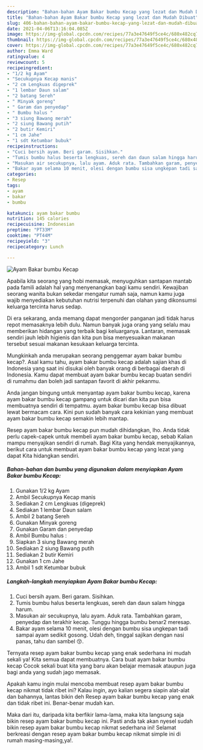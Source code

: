 ```yaml
---
description: "Bahan-bahan Ayam Bakar bumbu Kecap yang lezat dan Mudah Dibuat"
title: "Bahan-bahan Ayam Bakar bumbu Kecap yang lezat dan Mudah Dibuat"
slug: 406-bahan-bahan-ayam-bakar-bumbu-kecap-yang-lezat-dan-mudah-dibuat
date: 2021-04-06T13:16:04.085Z
image: https://img-global.cpcdn.com/recipes/77a3e47649f5ce4c/680x482cq70/ayam-bakar-bumbu-kecap-foto-resep-utama.jpg
thumbnail: https://img-global.cpcdn.com/recipes/77a3e47649f5ce4c/680x482cq70/ayam-bakar-bumbu-kecap-foto-resep-utama.jpg
cover: https://img-global.cpcdn.com/recipes/77a3e47649f5ce4c/680x482cq70/ayam-bakar-bumbu-kecap-foto-resep-utama.jpg
author: Emma Ward
ratingvalue: 4
reviewcount: 5
recipeingredient:
- "1/2 kg Ayam"
- "Secukupnya Kecap manis"
- "2 cm Lengkuas digeprek"
- "1 lembar Daun salam"
- "2 batang Sereh"
- " Minyak goreng"
- " Garam dan penyedap"
- " Bumbu halus "
- "3 siung Bawang merah"
- "2 siung Bawang putih"
- "2 butir Kemiri"
- "1 cm Jahe"
- "1 sdt Ketumbar bubuk"
recipeinstructions:
- "Cuci bersih ayam. Beri garam. Sisihkan."
- "Tumis bumbu halus beserta lengkuas, sereh dan daun salam hingga harum."
- "Masukan air secukupnya, lalu ayam. Aduk rata. Tambahkan garam, penyedap dan terakhir kecap. Tunggu hingga bumbu benar2 meresap."
- "Bakar ayam selama 10 menit, olesi dengan bumbu sisa ungkepan tadi sampai ayam sedikit gosong. Udah deh, tinggal sajikan dengan nasi panas, tahu dan sambel 😚."
categories:
- Resep
tags:
- ayam
- bakar
- bumbu

katakunci: ayam bakar bumbu 
nutrition: 145 calories
recipecuisine: Indonesian
preptime: "PT33M"
cooktime: "PT44M"
recipeyield: "3"
recipecategory: Lunch

---
```



![Ayam Bakar bumbu Kecap](https://img-global.cpcdn.com/recipes/77a3e47649f5ce4c/680x482cq70/ayam-bakar-bumbu-kecap-foto-resep-utama.jpg)

Apabila kita seorang yang hobi memasak, menyuguhkan santapan mantab pada famili adalah hal yang menyenangkan bagi kamu sendiri. Kewajiban seorang  wanita bukan sekedar mengatur rumah saja, namun kamu juga wajib menyediakan kebutuhan nutrisi terpenuhi dan olahan yang dikonsumsi keluarga tercinta harus sedap.

Di era  sekarang, anda memang dapat mengorder panganan jadi tidak harus repot memasaknya lebih dulu. Namun banyak juga orang yang selalu mau memberikan hidangan yang terbaik bagi keluarganya. Lantaran, memasak sendiri jauh lebih higienis dan kita pun bisa menyesuaikan makanan tersebut sesuai makanan kesukaan keluarga tercinta. 



Mungkinkah anda merupakan seorang penggemar ayam bakar bumbu kecap?. Asal kamu tahu, ayam bakar bumbu kecap adalah sajian khas di Indonesia yang saat ini disukai oleh banyak orang di berbagai daerah di Indonesia. Kamu dapat membuat ayam bakar bumbu kecap buatan sendiri di rumahmu dan boleh jadi santapan favorit di akhir pekanmu.

Anda jangan bingung untuk menyantap ayam bakar bumbu kecap, karena ayam bakar bumbu kecap gampang untuk dicari dan kita pun bisa membuatnya sendiri di tempatmu. ayam bakar bumbu kecap bisa dibuat lewat bermacam cara. Kini pun sudah banyak cara kekinian yang membuat ayam bakar bumbu kecap semakin lebih mantap.

Resep ayam bakar bumbu kecap pun mudah dihidangkan, lho. Anda tidak perlu capek-capek untuk membeli ayam bakar bumbu kecap, sebab Kalian mampu menyajikan sendiri di rumah. Bagi Kita yang hendak menyajikannya, berikut cara untuk membuat ayam bakar bumbu kecap yang lezat yang dapat Kita hidangkan sendiri.

<!--inarticleads1-->

##### Bahan-bahan dan bumbu yang digunakan dalam menyiapkan Ayam Bakar bumbu Kecap:

1. Gunakan 1/2 kg Ayam
1. Ambil Secukupnya Kecap manis
1. Sediakan 2 cm Lengkuas (digeprek)
1. Sediakan 1 lembar Daun salam
1. Ambil 2 batang Sereh
1. Gunakan  Minyak goreng
1. Gunakan  Garam dan penyedap
1. Ambil  Bumbu halus :
1. Siapkan 3 siung Bawang merah
1. Sediakan 2 siung Bawang putih
1. Sediakan 2 butir Kemiri
1. Gunakan 1 cm Jahe
1. Ambil 1 sdt Ketumbar bubuk




<!--inarticleads2-->

##### Langkah-langkah menyiapkan Ayam Bakar bumbu Kecap:

1. Cuci bersih ayam. Beri garam. Sisihkan.
1. Tumis bumbu halus beserta lengkuas, sereh dan daun salam hingga harum.
1. Masukan air secukupnya, lalu ayam. Aduk rata. Tambahkan garam, penyedap dan terakhir kecap. Tunggu hingga bumbu benar2 meresap.
1. Bakar ayam selama 10 menit, olesi dengan bumbu sisa ungkepan tadi sampai ayam sedikit gosong. Udah deh, tinggal sajikan dengan nasi panas, tahu dan sambel 😚.




Ternyata resep ayam bakar bumbu kecap yang enak sederhana ini mudah sekali ya! Kita semua dapat membuatnya. Cara buat ayam bakar bumbu kecap Cocok sekali buat kita yang baru akan belajar memasak ataupun juga bagi anda yang sudah jago memasak.

Apakah kamu ingin mulai mencoba membuat resep ayam bakar bumbu kecap nikmat tidak ribet ini? Kalau ingin, ayo kalian segera siapin alat-alat dan bahannya, lantas bikin deh Resep ayam bakar bumbu kecap yang enak dan tidak ribet ini. Benar-benar mudah kan. 

Maka dari itu, daripada kita berfikir lama-lama, maka kita langsung saja bikin resep ayam bakar bumbu kecap ini. Pasti anda tak akan nyesel sudah bikin resep ayam bakar bumbu kecap nikmat sederhana ini! Selamat berkreasi dengan resep ayam bakar bumbu kecap nikmat simple ini di rumah masing-masing,ya!.

